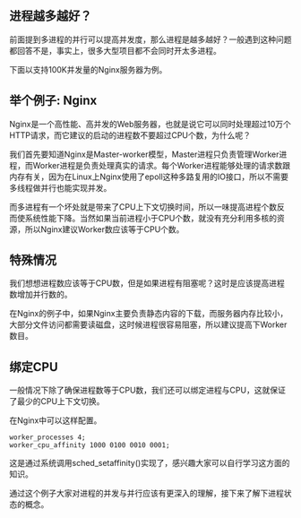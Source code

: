
## 进程越多越好？

前面提到多进程的并行可以提高并发度，那么进程是越多越好？一般遇到这种问题都回答不是，事实上，很多大型项目都不会同时开太多进程。

下面以支持100K并发量的Nginx服务器为例。

## 举个例子: Nginx

Nginx是一个高性能、高并发的Web服务器，也就是说它可以同时处理超过10万个HTTP请求，而它建议的启动的进程数不要超过CPU个数，为什么呢？

我们首先要知道Nginx是Master-worker模型，Master进程只负责管理Worker进程，而Worker进程是负责处理真实的请求。每个Worker进程能够处理的请求数跟内存有关，因为在Linux上Nginx使用了epoll这种多路复用的IO接口，所以不需要多线程做并行也能实现并发。

而多进程有一个坏处就是带来了CPU上下文切换时间，所以一味提高进程个数反而使系统性能下降。当然如果当前进程小于CPU个数，就没有充分利用多核的资源，所以Nginx建议Worker数应该等于CPU个数。

## 特殊情况

我们想想进程数应该等于CPU数，但是如果进程有阻塞呢？这时是应该提高进程数增加并行数的。

在Nginx的例子中，如果Nginx主要负责静态内容的下载，而服务器内存比较小，大部分文件访问都需要读磁盘，这时候进程很容易阻塞，所以建议提高下Worker数目。

## 绑定CPU

一般情况下除了确保进程数等于CPU数，我们还可以绑定进程与CPU，这就保证了最少的CPU上下文切换。

在Nginx中可以这样配置。

```
worker_processes 4;
worker_cpu_affinity 1000 0100 0010 0001;
```

这是通过系统调用sched_setaffinity()实现了，感兴趣大家可以自行学习这方面的知识。

通过这个例子大家对进程的并发与并行应该有更深入的理解，接下来了解下进程状态的概念。
